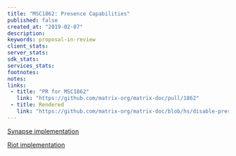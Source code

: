 ```yaml
---
title: "MSC1862: Presence Capabilities"
published: false
created_at: "2019-02-07"
description:
keywords: proposal-in-review
client_stats:
server_stats:
sdk_stats:
services_stats:
footnotes:
notes:
links:
 - title: "PR for MSC1862"
   link: "https://github.com/matrix-org/matrix-doc/pull/1862"
 - title: Rendered
   link: "https://github.com/matrix-org/matrix-doc/blob/hs/disable-presence/proposals/1862-presence-capabilites.md"
---
```


[Synapse implementation](https://github.com/matrix-org/synapse/pull/5666)

[Riot implementation](https://github.com/matrix-org/matrix-react-sdk/pull/3208)

